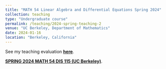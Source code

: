 ```yaml
---
title: "MATH 54 Linear Algebra and Differential Equations Spring 2024"
collection: teaching
type: "Undergraduate course"
permalink: /teaching/2024-spring-teaching-2
venue: "UC Berkeley, Department of Mathematics"
date: 2024-01-16
location: "Berkeley, California"
---
```


See my teaching evaluation [**here**](https://fangyuanlin2002.github.io/files/54-eval.pdf). 

[**SPRING 2024 MATH 54 DIS 115 (UC Berkeley)**](https://classes.berkeley.edu/content/2024-spring-math-54-115-dis-115).
